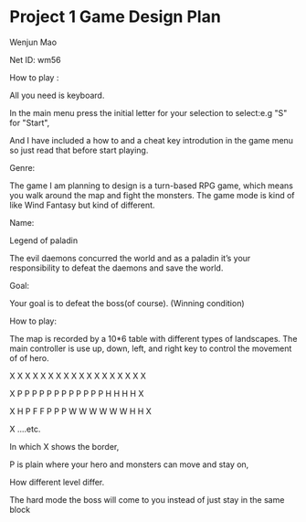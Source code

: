 Project 1 Game Design Plan
====

Wenjun Mao

Net ID: wm56


How to play :

All you need is keyboard.

In the main menu press the initial letter for your selection to select:e.g "S" for "Start",

And I have included a how to and a cheat key introdution in the game menu so just read that before start playing.



Genre: 

The game I am planning to design is a turn-based RPG game, which means you  walk around the map and fight the monsters. The game mode is kind of like Wind Fantasy but kind of different.

Name: 

Legend of paladin

The evil daemons concurred the world and as a paladin it’s your responsibility to defeat the daemons and save the world. 

Goal: 

Your goal is to defeat the boss(of course). (Winning condition)


How to play: 

The map is recorded by a 10*6 table  with different types of landscapes.
The main controller is use up, down, left, and right key to control the movement of of hero.

X X X X X X X X X X X X X X X X X X 

X P P P P P P P P P P P P H H H H X

X H P F F P P P W W W W W W H H X

X ....etc.

In which X shows the border, 

P is plain where your hero and monsters can move and stay on,

How different level differ.

The hard mode the boss will come to you instead of just stay in the same block
